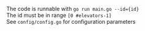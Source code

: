 The code is runnable with `go run main.go --id={id}` \
The id must be in range `[0 #elevators-1]` \
See `config/config.go` for configuration parameters